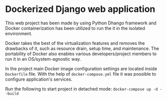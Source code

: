 # Dockerized Django web application

This web project has been made by using Python Dhango framework and Docker containerization has been utilized to run the it in the isolated environment. 

Docker takes the best of the virtualization features and removes the drawbacks of it, such as resource drain, setup time, and maintenance. The portability of Docker also enables various developers/project members to run it in an OS/system-agnostic way. 

In the project main Docker image configuration settings are located inside ``Dockerfile`` file. With the help of ``docker-compose.yml`` file it was possible to configure application's services.

Run the following to start project in detached mode: 
`docker-compose up -d --build`
